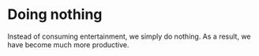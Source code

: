 # Doing nothing  
Instead of consuming entertainment, we simply do nothing. As a result, we have become much more productive.  
